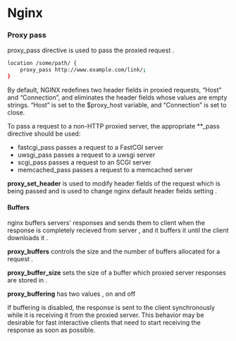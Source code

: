 # Nginx

### Proxy pass
proxy_pass directive is used to pass the proxied request . 

```bash
location /some/path/ {
    proxy_pass http://www.example.com/link/;
}
```
By default, NGINX redefines two header fields in proxied requests, “Host” and “Connection”, and eliminates the header fields whose values are empty strings. “Host” is set to the $proxy_host variable, and “Connection” is set to close.

To pass a request to a non-HTTP proxied server, the appropriate **_pass directive should be used:

* fastcgi_pass passes a request to a FastCGI server
* uwsgi_pass passes a request to a uwsgi server
* scgi_pass passes a request to an SCGI server
* memcached_pass passes a request to a memcached server

**proxy_set_header** is used to modify header fields of the request which 
is being passed and is used to change nginx default header fields setting .

#### Buffers
nginx buffers servers' responses and sends them to client when the response is 
completely recieved from server , and it buffers it until the client downloads it . 

**proxy_buffers** controls the size and the number of buffers allocated for a request .

**proxy_buffer_size** sets the size of a buffer which proxied server responses are stored in . 

**proxy_buffering** has two values , on and off 

If buffering is disabled, the response is sent to the client synchronously while 
it is receiving it from the proxied server. This behavior may be desirable for fast
interactive clients that need to start receiving the response as soon as possible.
